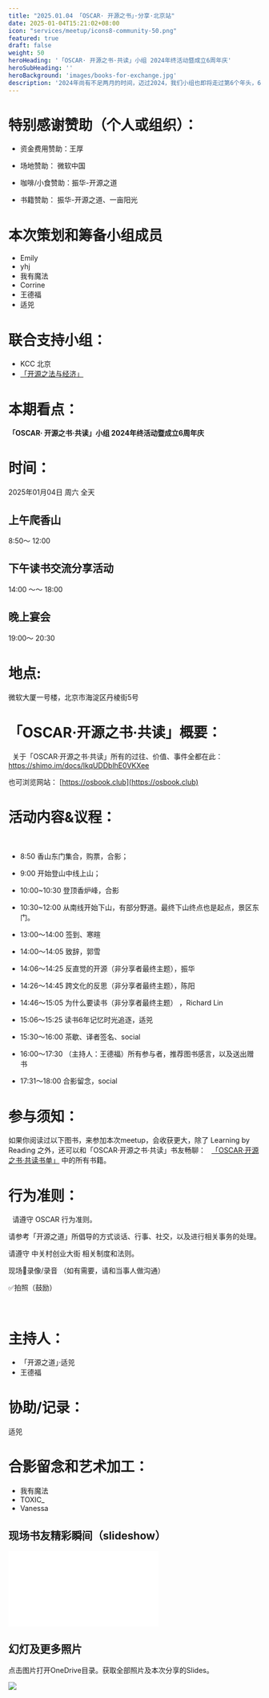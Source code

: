 ```yaml
---
title: "2025.01.04 「OSCAR· 开源之书」·分享·北京站"
date: 2025-01-04T15:21:02+08:00
icon: "services/meetup/icons8-community-50.png"
featured: true
draft: false
weight: 50
heroHeading: '「OSCAR· 开源之书·共读」小组 2024年终活动暨成立6周年庆'
heroSubHeading: ''
heroBackground: 'images/books-for-exchange.jpg'
description: '2024年尚有不足两月的时间，迈过2024，我们小组也即将走过第6个年头，6年不长，但也不短，如果一万小时定律是靠谱的，那么6年是走过一半，恰是关键时刻～ 为此打算今年年终想做一场特别的活动～'
---
```



# 特别感谢赞助（个人或组织）：

* 资金费用赞助：王厚

* 场地赞助：  微软中国
 
* 咖啡/小食赞助：振华-开源之道

* 书籍赞助： 振华-开源之道、一亩阳光

# 本次策划和筹备小组成员

* Emily
* yhj
* 我有魔法
* Corrine
* 王德福
* 适兕

# 联合支持小组：

* KCC 北京
* [「开源之法与经济」](https://opensourceway.community/posts/os-license-and-copyleft/build-os-licensing-workgroup/)

# 本期看点：

**「OSCAR· 开源之书·共读」小组 2024年终活动暨成立6周年庆**


# 时间：

2025年01月04日 周六 全天

## 上午爬香山

8:50～ 12:00 

## 下午读书交流分享活动

14:00 ～～ 18:00

## 晚上宴会

19:00～ 20:30 
 
# 地点: 

微软大厦一号楼，北京市海淀区丹棱街5号


# 「OSCAR·开源之书·共读」概要：
 
关于「OSCAR·开源之书·共读」所有的过往、价值、事件全都在此：
 
https://shimo.im/docs/lkqUDDblhE0VKXee

也可浏览网站： [https://osbook.club](https://osbook.club)


# 活动内容&议程：
 
- 8:50        香山东门集合，购票，合影；
- 9:00        开始登山中线上山；
- 10:00~10:30  登顶香炉峰，合影
- 10:30~12:00 从南线开始下山，有部分野道。最终下山终点也是起点，景区东门。

- 13:00～14:00 签到、寒暄
- 14:00～14:05 致辞，郭雪
- 14:06～14:25 反直觉的开源（非分享者最终主题），振华
- 14:26～14:45 跨文化的反思（非分享者最终主题），陈阳
- 14:46～15:05 为什么要读书（非分享者最终主题） ，Richard Lin
- 15:06～15:25 读书6年记忆时光追逐，适兕
- 15:30～16:00  茶歇、译者签名、social
- 16:00～17:30 （主持人：王德福）所有参与者，推荐图书感言，以及送出赠书
- 17:31～18:00 合影留念，social

# 参与须知：

如果你阅读过以下图书，来参加本次meetup，会收获更大，除了 Learning by Reading 之外，还可以和「OSCAR·开源之书·共读」书友畅聊：
 
[「OSCAR·开源之书·共读书单」](https://osbook.club/work/) 中的所有书籍。

# 行为准则：
 
请遵守 OSCAR 行为准则。

请参考「开源之道」所倡导的方式谈话、行事、社交，以及进行相关事务的处理。

请遵守 中关村创业大街 相关制度和法则。

现场🚫录像/录音 （如有需要，请和当事人做沟通）

✅拍照（鼓励）

 
# 主持人：

* 「开源之道」·适兕
* 王德福


# 协助/记录：

适兕


# 合影留念和艺术加工：

* 我有魔法
* TOXIC_
* Vanessa

## 现场书友精彩瞬间（slideshow）

<iframe src="//player.bilibili.com/player.html?isOutside=true&aid=113795611494240&bvid=BV1Y7rBYgEec&cid=27771342826&p=1" scrolling="no" border="0" frameborder="no" framespacing="0" allowfullscreen="true"></iframe>

## 幻灯及更多照片

点击图片打开OneDrive目录。获取全部照片及本次分享的Slides。

[![](/images/meetup/2025-01-04-all-attend.jpg)](https://1drv.ms/f/c/db5a2447fe9336b8/Etz9FVt27E1MjvVBzND3HMUBOJuesfr8NCZLu9tsE5bvDQ?e=ajwCDa)


